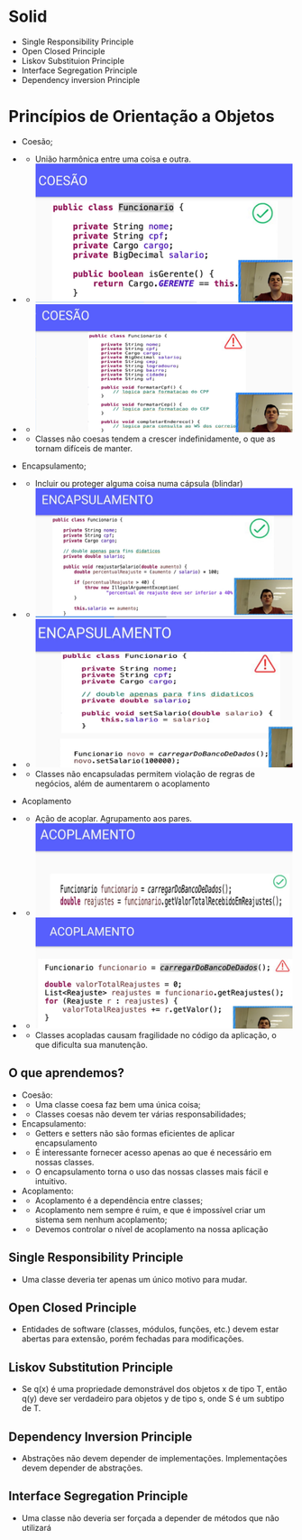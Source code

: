 # Solid
- Single Responsibility Principle
- Open Closed Principle
- Liskov Substituion Principle
- Interface Segregation Principle
- Dependency inversion Principle

# Princípios de Orientação a Objetos
- Coesão;
- - União harmônica entre uma coisa e outra.
- - ![img_1.png](img_1.png)
- - ![img_3.png](img_3.png)
- - Classes não coesas tendem a crescer indefinidamente, o que as tornam difíceis de manter.

- Encapsulamento;
- - Incluir ou proteger alguma coisa numa cápsula (blindar)
- - ![img.png](img.png)
- - ![img_2.png](img_2.png)
- - Classes não encapsuladas permitem violação de regras de negócios, além de aumentarem o acoplamento

- Acoplamento
- - Ação de acoplar. Agrupamento aos pares.
- - ![img_4.png](img_4.png)
- - ![img_5.png](img_5.png)
- - Classes acopladas causam fragilidade no código da aplicação, o que dificulta sua manutenção.

## O que aprendemos?
- Coesão:
- - Uma classe coesa faz bem uma única coisa;
- - Classes coesas não devem ter várias responsabilidades;
- Encapsulamento:
- - Getters e setters não são formas eficientes de aplicar encapsulamento
- - É interessante fornecer acesso apenas ao que é necessário em nossas classes.
- - O encapsulamento torna o uso das nossas classes mais fácil e intuitivo.
- Acoplamento:
- - Acoplamento é a dependência entre classes;
- - Acoplamento nem sempre é ruim, e que é impossível criar um sistema sem nenhum acoplamento;
- - Devemos controlar o nível de acoplamento na nossa aplicação 

## Single Responsibility Principle
- Uma classe deveria ter apenas um único motivo para mudar.

## Open Closed Principle
- Entidades de software (classes, módulos, funções, etc.) devem estar abertas para extensão, porém fechadas para 
  modificações.

## Liskov Substitution Principle
- Se q(x) é uma propriedade demonstrável dos objetos x de tipo T, então q(y) deve ser verdadeiro para objetos y de 
  tipo s, onde S é um subtipo de T.

## Dependency Inversion Principle
- Abstrações não devem depender de implementações. Implementações devem depender de abstrações.

## Interface Segregation Principle
- Uma classe não deveria ser forçada a depender de métodos que não utilizará